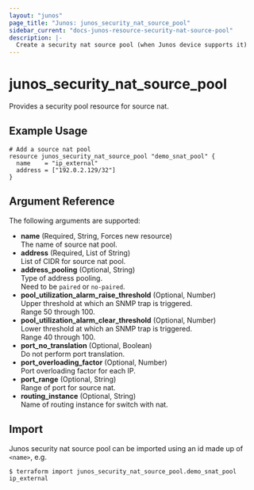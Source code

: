 ```yaml
---
layout: "junos"
page_title: "Junos: junos_security_nat_source_pool"
sidebar_current: "docs-junos-resource-security-nat-source-pool"
description: |-
  Create a security nat source pool (when Junos device supports it)
---
```


# junos_security_nat_source_pool

Provides a security pool resource for source nat.

## Example Usage

```hcl
# Add a source nat pool
resource junos_security_nat_source_pool "demo_snat_pool" {
  name    = "ip_external"
  address = ["192.0.2.129/32"]
}
```

## Argument Reference

The following arguments are supported:

- **name** (Required, String, Forces new resource)  
  The name of source nat pool.
- **address** (Required, List of String)  
  List of CIDR for source nat pool.
- **address_pooling** (Optional, String)  
  Type of address pooling.  
  Need to be `paired` or `no-paired`.
- **pool_utilization_alarm_raise_threshold** (Optional, Number)  
  Upper threshold at which an SNMP trap is triggered.  
  Range 50 through 100.
- **pool_utilization_alarm_clear_threshold** (Optional, Number)  
  Lower threshold at which an SNMP trap is triggered.  
  Range 40 through 100.
- **port_no_translation** (Optional, Boolean)  
  Do not perform port translation.
- **port_overloading_factor** (Optional, Number)  
  Port overloading factor for each IP.
- **port_range** (Optional, String)  
  Range of port for source nat.
- **routing_instance** (Optional, String)  
  Name of routing instance for switch with nat.

## Import

Junos security nat source pool can be imported using an id made up of `<name>`, e.g.

```shell
$ terraform import junos_security_nat_source_pool.demo_snat_pool ip_external
```
